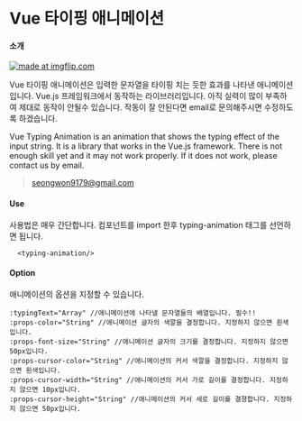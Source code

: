 Vue 타이핑 애니메이션
===================

#### 소개
<a href="https://imgflip.com/gif/24od9s"><img src="https://i.imgflip.com/24od9s.gif" title="made at imgflip.com"/></a>

 Vue 타이핑 애니메이션은 입력한 문자열을 타이핑 치는 듯한 효과를 나타낸 애니메이션입니다. Vue.js 프레임워크에서 동작하는 라이브러리입니다. 아직 실력이 많이 부족하여 제대로 동작이 안될수 있습니다. 작동이 잘 안된다면 email로 문의해주시면 수정하도록 하겠습니다.

Vue Typing Animation is an animation that shows the typing effect of the input string. It is a library that works in the Vue.js framework. There is not enough skill yet and it may not work properly. If it does not work, please contact us by email.

> seongwon9179@gmail.com

#### Use
사용법은 매우 간단합니다. 컴포넌트를 import 한후 typing-animation 태그를 선언하면 됩니다.
~~~
  <typing-animation/>
~~~

#### Option 
애니메이션의 옵션을 지정할 수 있습니다.
~~~
:typingText="Array" //애니메이션에 나타낼 문자열들의 배열입니다. 필수!!
:props-color="String" //애니메이션 글자의 색깔을 결정합니다. 지정하지 않으면 흰색입니다.
:props-font-size="String" //애니메이션 글자의 크기를 결정합니다. 지정하지 않으면 50px입니다.
:props-cursor-color="String" //애니메이션의 커서 색깔을 결정합니다. 지정하지 않으면 흰색입니다.
:props-cursor-width="String" //애니메이션의 커서 가로 길이를 결정합니다. 지정하지 않으면 10px입니다.
:props-cursor-height="String" //애니메이션의 커서 세로 길이를 결졍합니다. 지정하지 않으면 50px입니다. 
~~~
